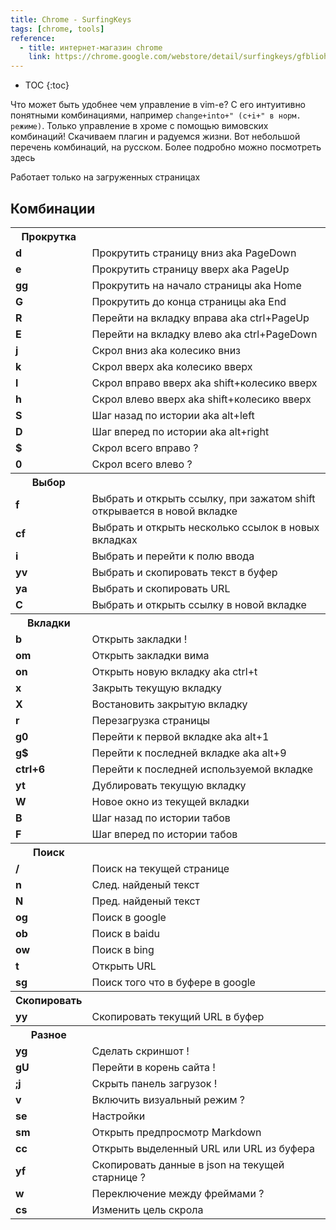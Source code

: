 ```yaml
---
title: Chrome - SurfingKeys
tags: [chrome, tools]
reference:
  - title: интернет-магазин chrome
    link: https://chrome.google.com/webstore/detail/surfingkeys/gfbliohnnapiefjpjlpjnehglfpaknnc
---
```


* TOC 
{:toc}

Что может быть удобнее чем управление в vim-е? С его интуитивно понятными комбинациями, например `change+into+" (c+i+" в норм. режиме)`.  Только управление в хроме с помощью вимовских комбинаций! Скачиваем плагин и радуемся жизни. Вот небольшой перечень комбинаций, на русском. Более подробно можно посмотреть здесь

<div class="warn">
  <p>Работает только на загруженных страницах</p>
</div>

## Комбинации

<table>
  <tr><th>Прокрутка</th><th></th></tr>
  <tr><td><b>d</b></td><td>Прокрутить страницу вниз aka PageDown</td></tr>
  <tr><td><b>e</b></td><td>Прокрутить страницу вверх aka PageUp</td></tr>
  <tr><td><b>gg</b></td><td>Прокрутить на начало страницы aka Home</td></tr>
  <tr><td><b>G</b></td><td>Прокрутить до конца страницы aka End</td></tr>
  <tr><td><b>R</b></td><td>Перейти на вкладку вправа aka ctrl+PageUp</td></tr>
  <tr><td><b>E</b></td><td>Перейти на вкладку влево aka ctrl+PageDown</td></tr>
  <tr><td><b>j</b></td><td>Скрол вниз aka колесико вниз</td></tr>
  <tr><td><b>k</b></td><td>Скрол вверх aka колесико вверх</td></tr>
  <tr><td><b>l</b></td><td>Скрол вправо вверх aka shift+колесико вверх</td></tr>
  <tr><td><b>h</b></td><td>Скрол влево вверх aka shift+колесико вверх</td></tr>
  <tr><td><b>S</b></td><td>Шаг назад по истории aka alt+left</td></tr>
  <tr><td><b>D</b></td><td>Шаг вперед по истории aka alt+right</td></tr>
  <tr><td><b>$</b></td><td>Скрол всего вправо ?</td></tr>
  <tr><td><b>0</b></td><td>Скрол всего влево ?</td></tr>
  <tr><th>Выбор</th><th></th></tr>
  <tr><td><b>f</b></td><td>Выбрать и открыть ссылку, при зажатом shift открывается в новой вкладке</td></tr>
  <tr><td><b>cf</b></td><td>Выбрать и открыть несколько ссылок в новых вкладках</td></tr>
  <tr><td><b>i</b></td><td>Выбрать и перейти к полю ввода</td></tr>
  <tr><td><b>yv</b></td><td>Выбрать и скопировать текст в буфер</td></tr>
  <tr><td><b>ya</b></td><td>Выбрать и скопировать URL</td></tr>
  <tr><td><b>C</b></td><td>Выбрать и открыть ссылку в новой вкладке</td></tr>
  <tr><th>Вкладки</th><th></th></tr>
  <tr><td><b>b</b></td><td>Открыть закладки !</td></tr>
  <tr><td><b>om</b></td><td>Открыть закладки вима</td></tr>
  <tr><td><b>on</b></td><td>Открыть новую вкладку aka ctrl+t</td></tr>
  <tr><td><b>x</b></td><td>Закрыть текущую вкладку</td></tr>
  <tr><td><b>X</b></td><td>Востановить закрытую вкладку</td></tr>
  <tr><td><b>r</b></td><td>Перезагрузка страницы</td></tr>
  <tr><td><b>g0</b></td><td>Перейти к первой вкладке aka alt+1</td></tr>
  <tr><td><b>g$</b></td><td>Перейти к последней вкладке aka alt+9</td></tr>
  <tr><td><b>ctrl+6</b></td><td>Перейти к последней используемой вкладке</td></tr>
  <tr><td><b>yt</b></td><td>Дублировать текущую вкладку</td></tr>
  <tr><td><b>W</b></td><td>Новое окно из текущей вкладки</td></tr>
  <tr><td><b>B</b></td><td>Шаг назад по истории табов</td></tr>
  <tr><td><b>F</b></td><td>Шаг вперед по истории табов</td></tr>
  <tr><th>Поиск</th><th></th></tr>
  <tr><td><b>/</b></td><td>Поиск на текущей странице</td></tr>
  <tr><td><b>n</b></td><td>След. найденый текст</td></tr>
  <tr><td><b>N</b></td><td>Пред. найденый текст</td></tr>
  <tr><td><b>og</b></td><td>Поиск в google</td></tr>
  <tr><td><b>ob</b></td><td>Поиск в baidu</td></tr>
  <tr><td><b>ow</b></td><td>Поиск в bing</td></tr>
  <tr><td><b>t</b></td><td>Открыть URL</td></tr>
  <tr><td><b>sg</b></td><td>Поиск того что в буфере в google</td></tr>
  <tr><th>Скопировать</th><th></th></tr>
  <tr><td><b>yy</b></td><td>Скопировать текущий URL в буфер</td></tr>
  <tr><th>Разное</th><th></th></tr>
  <tr><td><b>yg</b></td><td>Сделать скриншот !</td></tr>
  <tr><td><b>gU</b></td><td>Перейти в корень сайта !</td></tr>
  <tr><td><b>;j</b></td><td>Скрыть панель загрузок !</td></tr>
  <tr><td><b>v</b></td><td>Включить визуальный режим ?</td></tr>
  <tr><td><b>se</b></td><td>Настройки</td></tr>
  <tr><td><b>sm</b></td><td>Открыть предпросмотр Markdown</td></tr>
  <tr><td><b>cc</b></td><td>Открыть выделенный URL или URL из буфера</td></tr>
  <tr><td><b>yf</b></td><td>Скопировать данные в json на текущей старнице ?</td></tr>
  <tr><td><b>w</b></td><td>Переключение между фреймами ?</td></tr>
  <tr><td><b>cs</b></td><td>Изменить цель скрола</td></tr>
</table>
